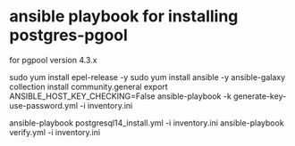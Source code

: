 # ansible playbook for installing postgres-pgool
for pgpool version 4.3.x

sudo yum install epel-release -y
sudo yum install ansible -y
ansible-galaxy collection install community.general
export ANSIBLE_HOST_KEY_CHECKING=False
ansible-playbook -k generate-key-use-password.yml  -i inventory.ini

ansible-playbook postgresql14_install.yml -i inventory.ini
ansible-playbook verify.yml -i inventory.ini


